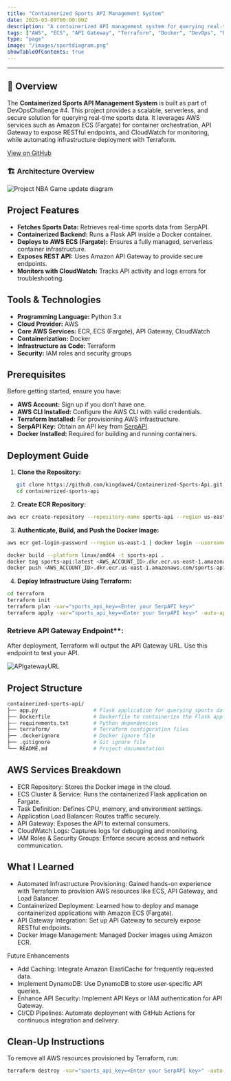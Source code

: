 ```yaml
---
title: "Containerized Sports API Management System"
date: 2025-03-09T00:00:00Z
description: "A containerized API management system for querying real-time sports data using AWS ECS (Fargate), API Gateway, Docker, and Terraform."
tags: ["AWS", "ECS", "API Gateway", "Terraform", "Docker", "DevOps", "Python"]
type: "page"
image: "/images/sportdiagram.png"
showTableOfContents: true
---
```


---
## 📌 Overview

The **Containerized Sports API Management System** is built as part of DevOpsChallenge #4. This project provides a scalable, serverless, and secure solution for querying real-time sports data. It leverages AWS services such as Amazon ECS (Fargate) for container orchestration, API Gateway to expose RESTful endpoints, and CloudWatch for monitoring, while automating infrastructure deployment with Terraform.

[View on GitHub](https://github.com/kingdave4/Nba_Data_Lake)

### 🏗️ Architecture Overview

![Project NBA Game update diagram](/images/sportdiagram.png)


## Project Features

- **Fetches Sports Data:** Retrieves real-time sports data from SerpAPI.
- **Containerized Backend:** Runs a Flask API inside a Docker container.
- **Deploys to AWS ECS (Fargate):** Ensures a fully managed, serverless container infrastructure.
- **Exposes REST API:** Uses Amazon API Gateway to provide secure endpoints.
- **Monitors with CloudWatch:** Tracks API activity and logs errors for troubleshooting.

## Tools & Technologies

- **Programming Language:** Python 3.x
- **Cloud Provider:** AWS
- **Core AWS Services:** ECR, ECS (Fargate), API Gateway, CloudWatch
- **Containerization:** Docker
- **Infrastructure as Code:** Terraform
- **Security:** IAM roles and security groups

## Prerequisites

Before getting started, ensure you have:

- **AWS Account:** Sign up if you don’t have one.
- **AWS CLI Installed:** Configure the AWS CLI with valid credentials.
- **Terraform Installed:** For provisioning AWS infrastructure.
- **SerpAPI Key:** Obtain an API key from [SerpAPI](https://serpapi.com).
- **Docker Installed:** Required for building and running containers.

## Deployment Guide

1. **Clone the Repository:**
```bash
   git clone https://github.com/kingdave4/Containerized-Sports-Api.git
   cd containerized-sports-api
```

2. **Create ECR Repository:**

``` bash
aws ecr create-repository --repository-name sports-api --region us-east-1
```

3. **Authenticate, Build, and Push the Docker Image:**

``` bash
aws ecr get-login-password --region us-east-1 | docker login --username AWS --password-stdin <AWS_ACCOUNT_ID>.dkr.ecr.us-east-1.amazonaws.com

docker build --platform linux/amd64 -t sports-api .
docker tag sports-api:latest <AWS_ACCOUNT_ID>.dkr.ecr.us-east-1.amazonaws.com/sports-api:sports-api-latest
docker push <AWS_ACCOUNT_ID>.dkr.ecr.us-east-1.amazonaws.com/sports-api:sports-api-latest
```

4. **Deploy Infrastructure Using Terraform:**

``` bash
cd terraform
terraform init
terraform plan -var="sports_api_key=<Enter your SerpAPI key>"
terraform apply -var="sports_api_key=<Enter your SerpAPI key>" -auto-approve
```

### Retrieve API Gateway Endpoint**: 
After deployment, Terraform will output the API Gateway URL. Use this endpoint to test your API.

![APIgatewayURL](/images/apigateway.png)

## Project Structure

``` bash
containerized-sports-api/
├── app.py                  # Flask application for querying sports data
├── Dockerfile              # Dockerfile to containerize the Flask app
├── requirements.txt        # Python dependencies
├── terraform/              # Terraform configuration files
├── .dockerignore           # Docker ignore file
├── .gitignore              # Git ignore file
└── README.md               # Project documentation
```

## AWS Services Breakdown

- ECR Repository: Stores the Docker image in the cloud.
- ECS Cluster & Service: Runs the containerized Flask application on Fargate.
- Task Definition: Defines CPU, memory, and environment settings.
- Application Load Balancer: Routes traffic securely.
- API Gateway: Exposes the API to external consumers.
- CloudWatch Logs: Captures logs for debugging and monitoring.
- IAM Roles & Security Groups: Enforce secure access and network communication.


## What I Learned

- Automated Infrastructure Provisioning: Gained hands-on experience with Terraform to provision AWS resources like ECS, API Gateway, and Load Balancer.
- Containerized Deployment: Learned how to deploy and manage containerized applications with Amazon ECS (Fargate).
- API Gateway Integration: Set up API Gateway to securely expose RESTful endpoints.
- Docker Image Management: Managed Docker images using Amazon ECR.


Future Enhancements
- Add Caching: Integrate Amazon ElastiCache for frequently requested data.
- Implement DynamoDB: Use DynamoDB to store user-specific API queries.
- Enhance API Security: Implement API Keys or IAM authentication for API Gateway.
- CI/CD Pipelines: Automate deployment with GitHub Actions for continuous integration and delivery.


## Clean-Up Instructions

To remove all AWS resources provisioned by Terraform, run:

``` bash
terraform destroy -var="sports_api_key=<Enter your SerpAPI key>" -auto-approve
```